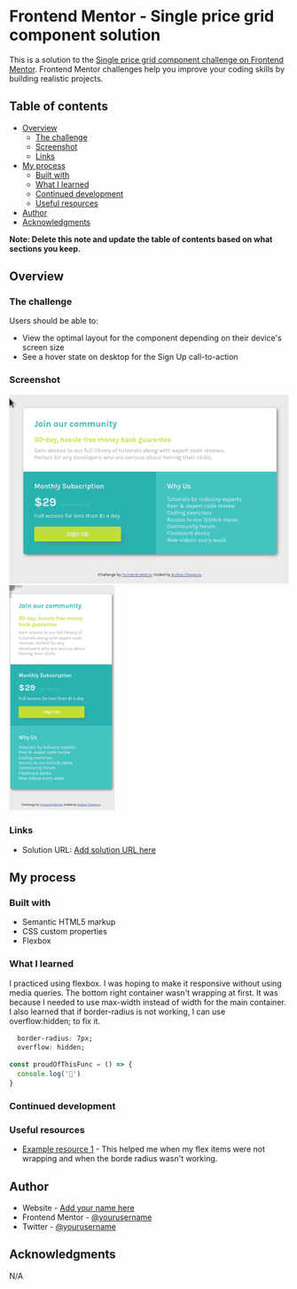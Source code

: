 # Frontend Mentor - Single price grid component solution

This is a solution to the [Single price grid component challenge on Frontend Mentor](https://www.frontendmentor.io/challenges/single-price-grid-component-5ce41129d0ff452fec5abbbc). Frontend Mentor challenges help you improve your coding skills by building realistic projects. 

## Table of contents

- [Overview](#overview)
  - [The challenge](#the-challenge)
  - [Screenshot](#screenshot)
  - [Links](#links)
- [My process](#my-process)
  - [Built with](#built-with)
  - [What I learned](#what-i-learned)
  - [Continued development](#continued-development)
  - [Useful resources](#useful-resources)
- [Author](#author)
- [Acknowledgments](#acknowledgments)

**Note: Delete this note and update the table of contents based on what sections you keep.**

## Overview

### The challenge

Users should be able to: 

- View the optimal layout for the component depending on their device's screen size
- See a hover state on desktop for the Sign Up call-to-action

### Screenshot

![](./images/screenshotdesktop.png)
![](./images/screenshotmobile.png)


### Links

- Solution URL: [Add solution URL here](https://t0ntin.github.io/single-price-grid-component-master2/)

## My process

### Built with

- Semantic HTML5 markup
- CSS custom properties
- Flexbox

### What I learned

I practiced using flexbox. I was hoping to make it responsive without using media queries. The bottom right container wasn't wrapping at first. It was because I needed to use max-width instead of width for the main container.
I also learned that if  border-radius is not working, I can use overflow:hidden; to fix it.


```css
  border-radius: 7px;
  overflow: hidden;
```
```js
const proudOfThisFunc = () => {
  console.log('🎉')
}
```

### Continued development


### Useful resources

- [Example resource 1](https://www.stackoverflow.com) - This helped me when my flex items were not wrapping and when the borde radius wasn't working.

## Author

- Website - [Add your name here](https://www.your-site.com)
- Frontend Mentor - [@yourusername](https://www.frontendmentor.io/profile/t0ntin)
- Twitter - [@yourusername](https://www.twitter.com/t0ntinx)


## Acknowledgments
  N/A

